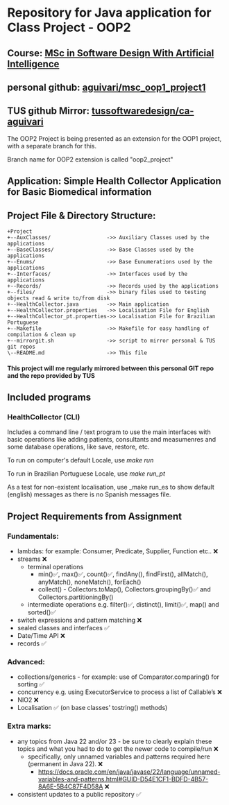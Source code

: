 # Repository for Java application for Class Project - OOP2

## Course: [MSc in Software Design With Artificial Intelligence](https://tus.ie/courses/msc-in-software-design-with-artificial-intelligence/)
## personal github: [aguivari/msc_oop1_project1](https://github.com/aguivari/msc_oop1_project1)
## TUS github Mirror: [tussoftwaredesign/ca-aguivari](https://github.com/tussoftwaredesign/ca-aguivari/)

The OOP2 Project is being presented as an extension for the OOP1 project, with a separate branch for this.

Branch name for OOP2 extension is called "oop2_project"

## Application: Simple Health Collector Application for Basic Biomedical information

## Project File & Directory Structure:
```
+Project
+--AuxClasses/                  ->> Auxiliary Classes used by the applications
+--BaseClasses/                 ->> Base Classes used by the applications
+--Enums/                       ->> Base Eunumerations used by the applications
+--Interfaces/                  ->> Interfaces used by the applications
+--Records/                     ->> Records used by the applications
+--files/                       ->> binary files used to testing objects read & write to/from disk
+--HealthCollector.java         ->> Main application
+--HealthCollector.properties   ->> Localisation File for English
+--HealthCollector_pt.properties->> Localisation File for Brazilian Portuguese
+--Makefile                     ->> Makefile for easy handling of compilation & clean up
+--mirrorgit.sh                 ->> script to mirror personal & TUS git repos
\--README.md                    ->> This file
```

#### This project will me regularly mirrored between this personal GIT repo and the repo provided by TUS

## Included programs

### HealthCollector (CLI)

Includes a command line / text program to use the main interfaces
with basic operations like adding patients, consultants and measumenres
and some database operations, like save, restore, etc.

To run on computer's default Locale, use _make run_

To run in Brazilian Portuguese Locale, use _make run_pt_

As a test for non-existent localisation, use _make run_es to show default (english) messages as there is no Spanish messages file.

## Project Requirements from Assignment

### Fundamentals:
- lambdas: for example: Consumer, Predicate, Supplier, Function etc.. ❌
- streams ❌
    - terminal operations
        - min()✅, max()✅, count()✅, findAny(), findFirst(), allMatch(), anyMatch(), noneMatch(), forEach()
        - collect() - Collectors.toMap(), Collectors.groupingBy()✅ and Collectors.partitioningBy()
    - intermediate operations e.g. filter()✅, distinct(), limit()✅, map() and sorted()✅
- switch expressions and pattern matching ❌
- sealed classes and interfaces ✅
- Date/Time API ❌
- records ✅

### Advanced:
- collections/generics - for example: use of Comparator.comparing() for sorting ✅
- concurrency e.g. using ExecutorService to process a list of Callable’s ❌
- NIO2 ❌
- Localisation ✅ (on base classes' tostring() methods)

### Extra marks:
- any topics from Java 22 and/or 23 - be sure to clearly explain these topics and what you had to do to get the newer code to compile/run ❌
    - specifically, only unnamed variables and patterns required here (permanent in Java 22).  ❌
        - https://docs.oracle.com/en/java/javase/22/language/unnamed-variables-and-patterns.html#GUID-D54E1CF1-BDFD-4B57-8A6E-5B4C87F4D58A ❌
- consistent updates to a public repository ✅
